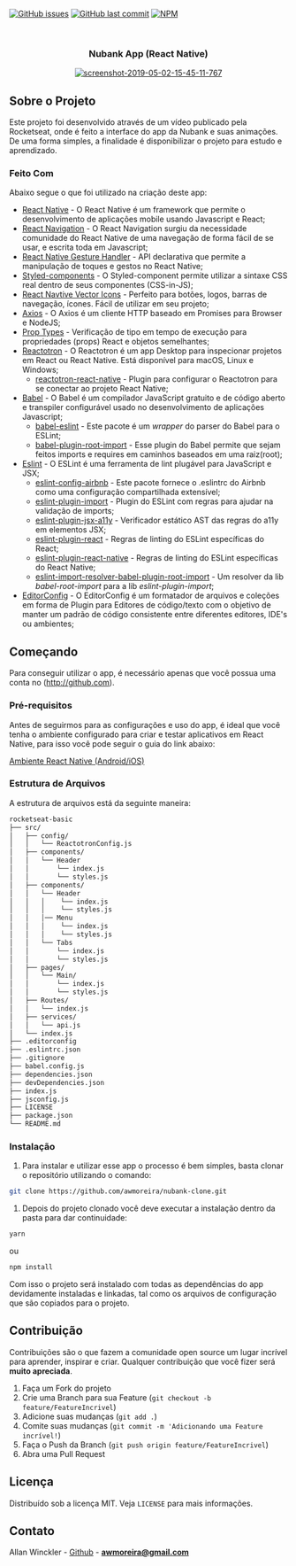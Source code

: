 <!--
*** Obrigado por estar vendo o nosso README. Se você tiver alguma sugestão
*** que possa melhorá-lo ainda mais dê um fork no repositório e crie uma Pull
*** Request ou abra uma Issue com a tag "sugestão".
*** Obrigado novamente! :D
-->

<!-- PROJECT SHIELDS -->

[![GitHub issues](https://img.shields.io/github/issues-raw/rocketseat/react-native-template-rocketseat-basic.svg)](https://github.com/awmoreira/nubank-clone/issues)
[![GitHub last commit](https://img.shields.io/github/last-commit/rocketseat/react-native-template-rocketseat-basic.svg)](https://github.com/awmoreira/nubank-clone/commits/master)
[![NPM](https://img.shields.io/npm/l/react-native-template-rocketseat-basic.svg)](https://choosealicense.com/licenses/mit)

<!-- PROJECT LOGO -->
<br />
<p align="center">
   <h3 align="center">Nubank App (React Native)</h3>
</p>
<p align="center">
   <a href="https://ibb.co/vmyGDvT"><img src="https://i.ibb.co/DkcyLgv/screenshot-2019-05-02-15-45-11-767.png" alt="screenshot-2019-05-02-15-45-11-767" border="0"></a>
</p>

<!-- ABOUT THE PROJECT -->

## Sobre o Projeto

Este projeto foi desenvolvido através de um vídeo publicado pela Rocketseat, onde é feito a interface do app da Nubank e suas animações.
De uma forma simples, a finalidade é disponibilizar o projeto para estudo e aprendizado.

### Feito Com

Abaixo segue o que foi utilizado na criação deste app:

- [React Native](http://facebook.github.io/react-native/) - O React Native é um framework que permite o desenvolvimento de aplicações mobile usando Javascript e React;
- [React Navigation](https://reactnavigation.org/) - O React Navigation surgiu da necessidade comunidade do React Native de uma navegação de forma fácil de se usar, e escrita toda em Javascript;
- [React Native Gesture Handler](https://kmagiera.github.io/react-native-gesture-handler/) - API declarativa que permite a manipulação de toques e gestos no React Native;
- [Styled-components](https://www.styled-components.com/) - O Styled-component permite utilizar a sintaxe CSS real dentro de seus componentes (CSS-in-JS);
- [React Navtive Vector Icons](https://oblador.github.io/react-native-vector-icons/) - Perfeito para botões, logos, barras de navegação, ícones. Fácil de utilizar em seu projeto;
- [Axios](https://github.com/axios/axios) - O Axios é um cliente HTTP baseado em Promises para Browser e NodeJS;
- [Prop Types](https://github.com/facebook/prop-types) - Verificação de tipo em tempo de execução para propriedades (props) React e objetos semelhantes;
- [Reactotron](https://github.com/infinitered/reactotron) - O Reactotron é um app Desktop para inspecionar projetos em React ou React Native. Está disponível para macOS, Linux e Windows;
  - [reactotron-react-native](https://github.com/infinitered/reactotron/blob/master/docs/quick-start-react-native.md) - Plugin para configurar o Reactotron para se conectar ao projeto React Native;
- [Babel](https://babeljs.io/) - O Babel é um compilador JavaScript gratuito e de código aberto e transpiler configurável usado no desenvolvimento de aplicações Javascript;
  - [babel-eslint](https://github.com/babel/babel-eslint) - Este pacote é um _wrapper_ do parser do Babel para o ESLint;
  - [babel-plugin-root-import](https://github.com/entwicklerstube/babel-plugin-root-import) - Esse plugin do Babel permite que sejam feitos imports e requires em caminhos baseados em uma raiz(root);
- [Eslint](https://eslint.org/) - O ESLint é uma ferramenta de lint plugável para JavaScript e JSX;
  - [eslint-config-airbnb](https://github.com/airbnb/javascript/tree/master/packages/eslint-config-airbnb) - Este pacote fornece o .eslintrc do Airbnb como uma configuração compartilhada extensível;
  - [eslint-plugin-import](https://github.com/benmosher/eslint-plugin-import) - Plugin do ESLint com regras para ajudar na validação de imports;
  - [eslint-plugin-jsx-a11y](https://github.com/evcohen/eslint-plugin-jsx-a11y) - Verificador estático AST das regras do a11y em elementos JSX;
  - [eslint-plugin-react](https://github.com/yannickcr/eslint-plugin-react) - Regras de linting do ESLint específicas do React;
  - [eslint-plugin-react-native](https://github.com/Intellicode/eslint-plugin-react-native) - Regras de linting do ESLint específicas do React Native;
  - [eslint-import-resolver-babel-plugin-root-import](https://github.com/olalonde/eslint-import-resolver-babel-root-import) - Um resolver da lib _babel-root-import_ para a lib _eslint-plugin-import_;
- [EditorConfig](https://editorconfig.org/) - O EditorConfig é um formatador de arquivos e coleções em forma de Plugin para Editores de código/texto com o objetivo de manter um padrão de código consistente entre diferentes editores, IDE's ou ambientes;

<!-- GETTING STARTED -->

## Começando

Para conseguir utilizar o app, é necessário apenas que você possua uma conta no (http://github.com).

### Pré-requisitos

Antes de seguirmos para as configurações e uso do app, é ideal que você tenha o ambiente configurado para criar e testar aplicativos em React Native, para isso você pode seguir o guia do link abaixo:

[Ambiente React Native (Android/iOS)](https://github.com/Rocketseat/ambiente-react-native)

### Estrutura de Arquivos

A estrutura de arquivos está da seguinte maneira:

```bash
rocketseat-basic
├── src/
│   ├── config/
│   │   └── ReactotronConfig.js
│   ├── components/
│   │   └── Header
│   │       └── index.js
│   │       └── styles.js
│   ├── components/
│   │   └── Header
│   │   │    └── index.js
│   │   │    └── styles.js
│   │   │── Menu
│   │   │    └── index.js
│   │   │    └── styles.js
│   │   └── Tabs
│   │       └── index.js
│   │       └── styles.js
│   ├── pages/
│   │   └── Main/
│   │       └── index.js
│   │       └── styles.js
│   ├── Routes/
│   │   └── index.js
│   ├── services/
│   │   └── api.js
│   └── index.js
├── .editorconfig
├── .eslintrc.json
├── .gitignore
├── babel.config.js
├── dependencies.json
├── devDependencies.json
├── index.js
├── jsconfig.js
├── LICENSE
├── package.json
└── README.md
```

### Instalação

1. Para instalar e utilizar esse app o processo é bem simples, basta clonar o repositório utilizando o comando:

```sh
git clone https://github.com/awmoreira/nubank-clone.git
```

1. Depois do projeto clonado você deve executar a instalação dentro da pasta para dar continuidade:

```sh
yarn
```

ou

```sh
npm install
```

Com isso o projeto será instalado com todas as dependências do app devidamente instaladas e linkadas, tal como os arquivos de configuração que são copiados para o projeto.

<!-- CONTRIBUTING -->

## Contribuição

Contribuições são o que fazem a comunidade open source um lugar incrível para aprender, inspirar e criar. Qualquer contribuição que você fizer será **muito apreciada**.

1. Faça um Fork do projeto
2. Crie uma Branch para sua Feature (`git checkout -b feature/FeatureIncrivel`)
3. Adicione suas mudanças (`git add .`)
4. Comite suas mudanças (`git commit -m 'Adicionando uma Feature incrível!`)
5. Faça o Push da Branch (`git push origin feature/FeatureIncrivel`)
6. Abra uma Pull Request

<!-- LICENSE -->

## Licença

Distribuído sob a licença MIT. Veja `LICENSE` para mais informações.

<!-- CONTACT -->

## Contato

Allan Winckler - [Github](https://github.com/awmoreira) - **awmoreira@gmail.com**
